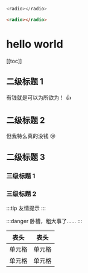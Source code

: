 ```js
<radio></radio>
```

```html
<radio></radio>
```

<!-- <Radio></Radio> -->

<slot name="button1"></slot>

# hello world

[[toc]]

## 二级标题 1

有钱就是可以为所欲为！ :+1:

## 二级标题 2

但我特么真的没钱 :cry:

## 二级标题 3

### 三级标题 1

### 三级标题 2

:::tip
友情提示
:::

:::danger
卧槽，粗大事了……
:::

| 表头   | 表头   |
| ------ | ------ |
| 单元格 | 单元格 |
| 单元格 | 单元格 |
